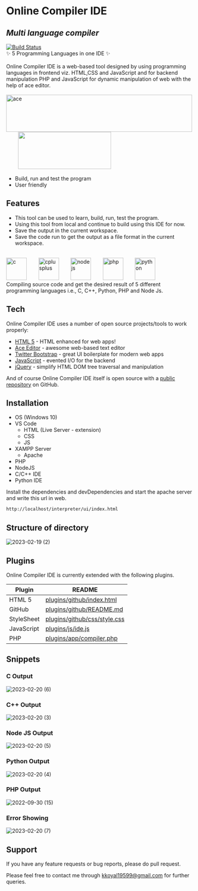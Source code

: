 # Online Compiler IDE
## _Multi language compiler_

[![Build Status](https://travis-ci.org/joemccann/dillinger.svg?branch=master)](https://travis-ci.org/joemccann/dillinger)
<br/>✨ 5 Programming Languages in one IDE ✨<br/><br/>
Online Compiler IDE is a web-based tool designed by using
programming languages in frontend viz. HTML,CSS and JavaScript and for backend
manipulation PHP and JavaScript for dynamic manipulation of web with the help of
ace editor.
<br/><br/>
<span><img src="https://ace.c9.io/doc/site/images/textimage.png" alt="ace" width="500" height="100"/>&nbsp;&nbsp;&nbsp;&nbsp;&nbsp;&nbsp;&nbsp;
<span><img src="https://github.blog/wp-content/uploads/2011/08/7626a65c-b173-11e4-9523-ff7cb4df851d.png?resize=238%2C155" width="250" height="100"/>
- Build, run and test the program
- User friendly

## Features

- This tool can be used to learn, build, run, test the program.
- Using this tool from local and continue to build using this IDE for now.
- Save the output in the current workspace.
- Save the code run to get the output as a file format in the current workspace.
<br/>
<span><img src="https://upload.wikimedia.org/wikipedia/commons/1/19/C_Logo.png" alt="c" width="55" height="60"/>&nbsp;&nbsp;&nbsp;&nbsp;&nbsp;&nbsp;&nbsp;
<span><img src="https://upload.wikimedia.org/wikipedia/commons/1/18/ISO_C%2B%2B_Logo.svg" alt="cplusplus" width="55" height="60"/>&nbsp;&nbsp;&nbsp;&nbsp;&nbsp;&nbsp;&nbsp;
<span><img src="https://upload.wikimedia.org/wikipedia/commons/d/d9/Node.js_logo.svg" alt="nodejs" width="55" height="60"/>&nbsp;&nbsp;&nbsp;&nbsp;&nbsp;&nbsp;&nbsp;
<span><img src="https://upload.wikimedia.org/wikipedia/commons/2/27/PHP-logo.svg" alt="php" width="55" height="60"/>&nbsp;&nbsp;&nbsp;&nbsp;&nbsp;&nbsp;&nbsp;
<span><img src="https://upload.wikimedia.org/wikipedia/commons/c/c3/Python-logo-notext.svg" alt="python" width="55" height="60"/>&nbsp;&nbsp;&nbsp;&nbsp;&nbsp;&nbsp;&nbsp
<br/>
Compiling source code and get the desired result of 5 different programming
languages i.e., C, C++, Python, PHP and Node Js.


## Tech

Online Compiler IDE uses a number of open source projects/tools to work properly:

- [HTML 5] - HTML enhanced for web apps!
- [Ace Editor] - awesome web-based text editor
- [Twitter Bootstrap] - great UI boilerplate for modern web apps
- [JavaScript] - evented I/O for the backend
- [jQuery] - simplify HTML DOM tree traversal and manipulation

And of course Online Compiler IDE itself is open source with a [public repository][on_Com_IDE]
 on GitHub.

## Installation
- OS (Windows 10)
- VS Code
    -  HTML (Live Server - extension)
    - CSS
    - JS
- XAMPP Server
    - Apache
- PHP
- NodeJS
- C/C++ IDE
- Python IDE

Install the dependencies and devDependencies and start the apache server and write this url in web.

```sh
http://localhost/interpreter/ui/index.html
```
## Structure of directory

![2023-02-19 (2)](https://user-images.githubusercontent.com/101511737/220002342-e505d1bf-c053-4fb4-98b8-8255e8aefc29.png)

## Plugins

Online Compiler IDE is currently extended with the following plugins.

| Plugin | README |
| ------ | ------ |
| HTML 5 | [plugins/github/index.html][on_Com_IDE_h] |
| GitHub | [plugins/github/README.md][on_Com_IDE] |
| StyleSheet | [plugins/github/css/style.css][on_com_IDE_css] |
| JavaScript | [plugins/js/ide.js][on_Com_IDE_js] |
| PHP | [plugins/app/compiler.php][on_Com_IDE_php] |

## Snippets
### C Output
![2023-02-20 (6)](https://user-images.githubusercontent.com/101511737/220140193-c228b078-f17c-408a-a36b-dfb7f9074e42.png)
### C++ Output
![2023-02-20 (3)](https://user-images.githubusercontent.com/101511737/220140515-db9ae954-1693-45d4-93dd-1d812b4b436f.png)
### Node JS Output
![2023-02-20 (5)](https://user-images.githubusercontent.com/101511737/220140733-f2f7affb-7e15-4639-b608-2c281509a194.png)
### Python Output
![2023-02-20 (4)](https://user-images.githubusercontent.com/101511737/220141119-f81dd6b5-6020-4aa2-9548-14b1234b6e0e.png)
### PHP Output
![2022-09-30 (15)](https://user-images.githubusercontent.com/101511737/220141217-d995c375-20e4-4d2a-8f12-6eeef7e4d2ea.png)
### Error Showing
![2023-02-20 (7)](https://user-images.githubusercontent.com/101511737/220141403-3b633dad-0ada-478f-9b27-16c940c85555.png)

## Support
If you have any feature requests or bug reports, please do pull request.

Please feel free to contact me through kkoyal19599@gmail.com for further queries.

[//]: # (These are reference links used in the body of this note and get stripped out when the markdown processor does its job. There is no need to format nicely because it shouldn't be seen. Thanks SO - http://stackoverflow.com/questions/4823468/store-comments-in-markdown-syntax)

   [on_Com_IDE]: <https://github.com/kondapalli19/Online-Compiler-IDE>
   [on_Com_IDE_h]:<https://github.com/kondapalli19/Online-Compiler-IDE/blob/main/ui/index.html>
   [on_Com_IDE_css]:<https://github.com/kondapalli19/Online-Compiler-IDE/tree/main/ui/css>
   [on_Com_IDE_js]:<https://github.com/kondapalli19/Online-Compiler-IDE/blob/main/ui/js/ide.js>
   [on_Com_IDE_php]:<https://github.com/kondapalli19/Online-Compiler-IDE/blob/main/app/compiler.php>
  
   [JavaScript]: <https://github.com/blueimp/JavaScript-Templates/blob/master/README.md>

   [Ace Editor]: <http://ace.ajax.org>
   [node.js]: <http://nodejs.org>
   [Twitter Bootstrap]: <http://twitter.github.com/bootstrap/>
   [jQuery]: <http://jquery.com>
   [@tjholowaychuk]: <http://twitter.com/tjholowaychuk>
   [HTML 5]: <https://github.com/h5bp/html5-boilerplate/blob/main/README.md>
